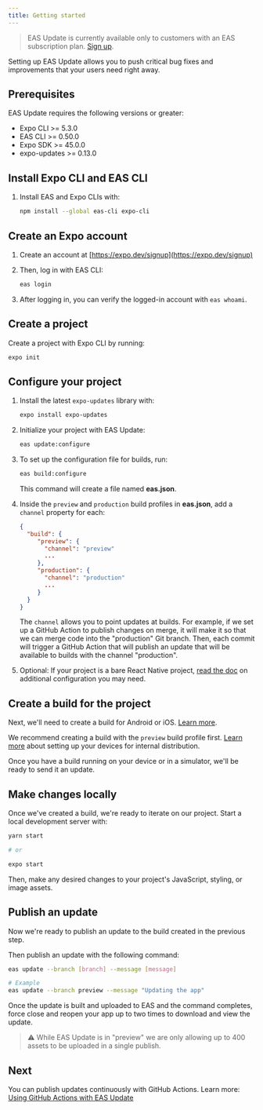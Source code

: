 ```yaml
---
title: Getting started
---
```


> EAS Update is currently available only to customers with an EAS subscription plan. [Sign up](https://expo.dev/accounts/[account]/settings/subscriptions).

Setting up EAS Update allows you to push critical bug fixes and improvements that your users need right away.

## Prerequisites

EAS Update requires the following versions or greater:

- Expo CLI >= 5.3.0
- EAS CLI >= 0.50.0
- Expo SDK >= 45.0.0
- expo-updates >= 0.13.0

## Install Expo CLI and EAS CLI

1. Install EAS and Expo CLIs with:

   ```bash
   npm install --global eas-cli expo-cli
   ```

## Create an Expo account

1. Create an account at [https://expo.dev/signup](https://expo.dev/signup)
2. Then, log in with EAS CLI:

   ```bash
   eas login
   ```

3. After logging in, you can verify the logged-in account with `eas whoami`.

## Create a project

Create a project with Expo CLI by running:

```bash
expo init
```

## Configure your project

1. Install the latest `expo-updates` library with:

   ```bash
   expo install expo-updates
   ```

2. Initialize your project with EAS Update:

   ```bash
   eas update:configure
   ```

3. To set up the configuration file for builds, run:

   ```bash
   eas build:configure
   ```

   This command will create a file named **eas.json**.

4. Inside the `preview` and `production` build profiles in **eas.json**, add a `channel` property for each:

   ```json
   {
     "build": {
        "preview": {
          "channel": "preview"
          ...
        },
        "production": {
          "channel": "production"
          ...
        }
     }
   }
   ```

   The `channel` allows you to point updates at builds. For example, if we set up a GitHub Action to publish changes on merge, it will make it so that we can merge code into the "production" Git branch. Then, each commit will trigger a GitHub Action that will publish an update that will be available to builds with the channel "production".

5. Optional: If your project is a bare React Native project, [read the doc](/eas-update/bare-react-native) on additional configuration you may need.

## Create a build for the project

Next, we'll need to create a build for Android or iOS. [Learn more](/build/setup).

We recommend creating a build with the `preview` build profile first. [Learn more](/build/internal-distribution) about setting up your devices for internal distribution.

Once you have a build running on your device or in a simulator, we'll be ready to send it an update.

## Make changes locally

Once we've created a build, we're ready to iterate on our project. Start a local development server with:

```bash
yarn start

# or

expo start
```

Then, make any desired changes to your project's JavaScript, styling, or image assets.

## Publish an update

Now we're ready to publish an update to the build created in the previous step.

Then publish an update with the following command:

```bash
eas update --branch [branch] --message [message]

# Example
eas update --branch preview --message "Updating the app"
```

Once the update is built and uploaded to EAS and the command completes, force close and reopen your app up to two times to download and view the update.

> ⚠️ While EAS Update is in "preview" we are only allowing up to 400 assets to be uploaded in a single publish.

## Next

You can publish updates continuously with GitHub Actions. Learn more: [Using GitHub Actions with EAS Update](/eas-update/github-actions)

